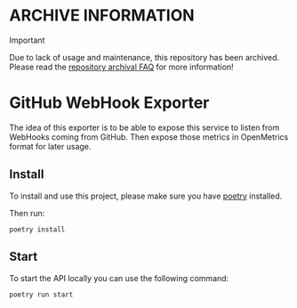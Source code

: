 # ARCHIVE INFORMATION
> [!IMPORTANT]
> Due to lack of usage and maintenance, this repository has been archived.  
> Please read the [repository archival FAQ](https://docs.corp.spoton.sh/developer/undocumented-repositories-archival-faq/) for more information!
# GitHub WebHook Exporter

The idea of this exporter is to be able to expose this service to listen
from WebHooks coming from GitHub.
Then expose those metrics in OpenMetrics format for later usage.

## Install

To install and use this project, please make sure you have [poetry](https://python-poetry.org/) installed.

Then run:
```shell
poetry install
```

## Start

To start the API locally you can use the following command:

```shell
poetry run start
```
